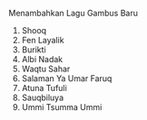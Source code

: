 Menambahkan Lagu Gambus Baru
1. Shooq
2. Fen Layalik
3. Burikti
4. Albi Nadak
5. Waqtu Sahar
6. Salaman Ya Umar Faruq
7. Atuna Tufuli
8. Sauqbiluya
9. Ummi Tsumma Ummi
